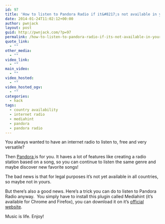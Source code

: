 ```yaml
---
id: 97
title: 'How to listen to Pandora Radio if it&#8217;s not available in your country'
date: 2014-01-24T11:02:12+00:00
author: pwnjack
layout: post
guid: http://pwnjack.com/?p=97
permalink: /how-to-listen-to-pandora-radio-if-its-not-available-in-your-country/
quote_link:
  - ""
other_media:
  - ""
video_link:
  - ""
main_video:
  - ""
video_hosted:
  - ""
video_hosted_ogv:
  - ""
categories:
  - hack
tags:
  - country availability
  - internet radio
  - mediahint
  - pandora
  - pandora radio
---
```

You always wanted to have an internet radio to listen to, free and very versatile?

Then <a title="Pandora Internet Radio" href="http://www.pandora.com" target="_blank">Pandora </a>is for you. It haves a lot of features like creating a radio station based on a song, so you can continue to listen the same genre and maybe discover new favorite songs!

The bad news is that for legal purposes it&#8217;s not yet available in all countries, so maybe not in yours.

But there&#8217;s also a good news. Here&#8217;s a trick you can do to listen to Pandora Radio anyway.  You simply have to install this plugin called Mediahint (it&#8217;s available for Chrome and Firefox), you can download it on it&#8217;s <a title="Media Hint" href="https://mediahint.com" target="_blank">official website</a>.

Music is life. Enjoy!